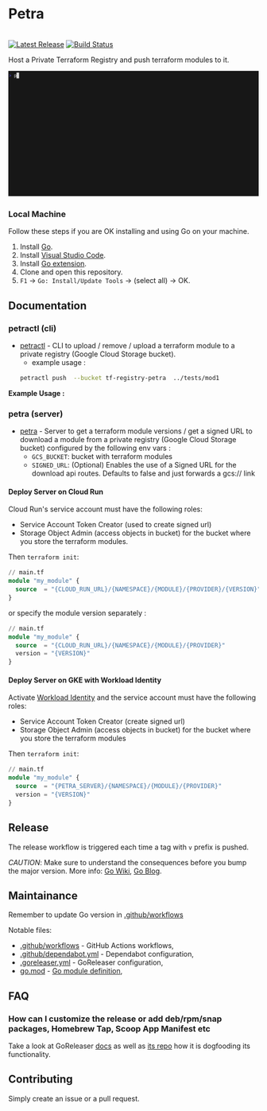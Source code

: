 # Petra

<p>
  <br>
  <a href="https://github.com/devoteamgcloud/petra/releases"><img src="https://img.shields.io/github/release/devoteamgcloud/petra.svg" alt="Latest Release"></a>
  <a href="https://github.com/devoteamgcloud/petra/actions"><img src="https://github.com/devoteamgcloud/petra/workflows/qa/badge.svg" alt="Build Status"></a>
</p>

Host a Private Terraform Registry and push terraform modules to it.

<img alt="Welcome to VHS" src="./petractl.gif" width="600" />

### Local Machine

Follow these steps if you are OK installing and using Go on your machine.

1. Install [Go](https://golang.org/doc/install).
1. Install [Visual Studio Code](https://code.visualstudio.com/).
1. Install [Go extension](https://code.visualstudio.com/docs/languages/go).
1. Clone and open this repository.
1. `F1` -> `Go: Install/Update Tools` -> (select all) -> OK.

## Documentation

### petractl (cli)

- [petractl](petractl) - CLI to upload / remove / upload a terraform module to a private registry (Google Cloud Storage bucket).
    - example usage : 
    ```bash
    petractl push  --bucket tf-registry-petra  ../tests/mod1
    ```
**Example Usage :**



### petra (server)

- [petra]() - Server to get a terraform module versions / get a signed URL to download a module from a private registry (Google Cloud Storage bucket) configured by the following env vars :
    - `GCS_BUCKET`: bucket with terraform modules
    - `SIGNED_URL`: (Optional) Enables the use of a Signed URL for the download api routes. Defaults to false and just forwards a gcs:// link

#### Deploy Server on Cloud Run

Cloud Run's service account must have the following roles:

- Service Account Token Creator (used to create signed url)
- Storage Object Admin (access objects in bucket) for the bucket where you store the terraform modules.

Then `terraform init`:

```terraform
// main.tf
module "my_module" {
  source  = "{CLOUD_RUN_URL}/{NAMESPACE}/{MODULE}/{PROVIDER}/{VERSION}"
}
```

or specify the module version separately :

```terraform
// main.tf
module "my_module" {
  source  = "{CLOUD_RUN_URL}/{NAMESPACE}/{MODULE}/{PROVIDER}"
  version = "{VERSION}"
}
```

#### Deploy Server on GKE with Workload Identity

Activate [Workload Identity](https://cloud.google.com/kubernetes-engine/docs/how-to/workload-identity) and the service account must have the following roles:

- Service Account Token Creator (create signed url)
- Storage Object Admin (access objects in bucket) for the bucket where you store the terraform modules

Then `terraform init`:

```terraform
// main.tf
module "my_module" {
  source  = "{PETRA_SERVER}/{NAMESPACE}/{MODULE}/{PROVIDER}"
  version = "{VERSION}"
}
```

## Release

The release workflow is triggered each time a tag with `v` prefix is pushed.

_CAUTION_: Make sure to understand the consequences before you bump the major version. More info: [Go Wiki](https://github.com/golang/go/wiki/Modules#releasing-modules-v2-or-higher), [Go Blog](https://blog.golang.org/v2-go-modules).

## Maintainance

Remember to update Go version in [.github/workflows](.github/workflows)

Notable files:

- [.github/workflows](.github/workflows) - GitHub Actions workflows,
- [.github/dependabot.yml](.github/dependabot.yml) - Dependabot configuration,
- [.goreleaser.yml](.goreleaser.yml) - GoReleaser configuration,
- [go.mod](go.mod) - [Go module definition](https://github.com/golang/go/wiki/Modules#gomod),

## FAQ

### How can I customize the release or add deb/rpm/snap packages, Homebrew Tap, Scoop App Manifest etc

Take a look at GoReleaser [docs](https://goreleaser.com/customization/) as well as [its repo](https://github.com/goreleaser/goreleaser/) how it is dogfooding its functionality.

## Contributing

Simply create an issue or a pull request.